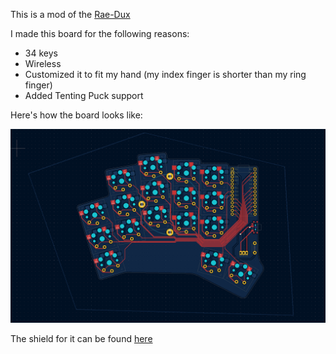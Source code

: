 This is a mod of the [Rae-Dux](https://github.com/andrewjrae/rae-dux)

I made this board for the following reasons:

- 34 keys
- Wireless
- Customized it to fit my hand (my index finger is shorter than my ring finger)
- Added Tenting Puck support

Here's how the board looks like:

![keeb](images/keeb.png)

The shield for it can be found [here](https://github.com/AlaaSaadAbdo/zmk-config/tree/master/config/boards/shields/34w_ducks) 
